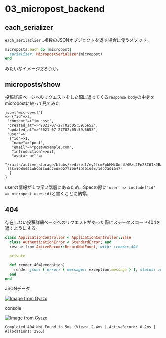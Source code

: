 # 03_micropost_backend

## each_serializer

`each_serilazlier`...複数のJSONオブジェクトを返す場合に使うメソッド。

```rb
microposts.each do |micropost|
  serializer: MicropostSerializer(micropost)
end
```

みたいなイメージだろうか。

## microposts/show

投稿詳細ページへのリクエストをした際に返ってくる`response.body`の中身をmicropostに絞って見てみた

```
json['micropost']
=> {"id"=>3,
 "content"=>"im post",
 "created_at"=>"2021-07-27T02:05:59.665Z",
 "updated_at"=>"2021-07-27T02:05:59.665Z",
 "user"=>
  {"id"=>1,
   "name"=>"post",
   "email"=>"post@example.com",
   "introduction"=>nil,
   "avatar_url"=>
    "/rails/active_storage/blobs/redirect/eyJfcmFpbHMiOnsibWVzc2FnZSI6IkJBaHBDdz09IiwiZXhwIjpudWxsLCJwdXIiOiJibG9iX2lkIn19--435c19d9651ab9816ad87e8e0277100f1970196b/1627351847"
  }
}
```

userの情報が１つ深い階層にあるため、Specの際に`'user' => include('id' => micropost.user.id)`と書くことに納得。

## 404

存在しない投稿詳細ページへのリクエストがあった際にステータスコード404を返すようにする。

```rb
class ApplicationController < ApplicationController::Base
  class AuthenticationError < StandardError; end
  rescue_from ActiveRecod::RecordNotFount, with: :render_404

  private

  def render_404(execption)
    render json: { error: { messages: exception.message } }, status: :not_found
  end
end
```

JSONデータ

[![Image from Gyazo](https://i.gyazo.com/8d339d63ff29c0fab91d7651e89fc1b5.png)](https://gyazo.com/8d339d63ff29c0fab91d7651e89fc1b5)

console

[![Image from Gyazo](https://i.gyazo.com/00d690f304dbe931e22623fb66de3318.png)](https://gyazo.com/00d690f304dbe931e22623fb66de3318)

```
Completed 404 Not Found in 5ms (Views: 2.4ms | ActiveRecord: 0.2ms | Allocations: 2950)
```
